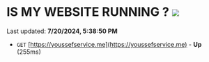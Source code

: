 # IS MY WEBSITE RUNNING ? [![](https://img.shields.io/static/v1?label=Sponsor&message=%E2%9D%A4&logo=GitHub&color=%23fe8e86)](https://github.com/sponsors/Youssef-Lehmam)

Last updated: **7/20/2024, 5:38:50 PM**

- `GET` [https://youssefservice.me](https://youssefservice.me) - **Up** (255ms)
